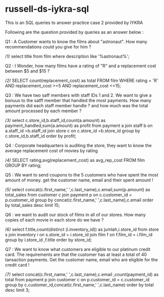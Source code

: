 # russell-ds-iykra-sql
This is an SQL queries to answer practice case 2 provided by IYKRA

Following are the question provided by queries as an answer below :

Q1 : A Customer wants to know the films about "astronaut". How many recommendations could you give for him ? 

/*1*/
select title from film where description like '%astronaut%';



Q2 : I Wonder, how many films have a rating of "R" and a replacement cost between $5 and $15 ?

/*2*/
SELECT count(replacement_cost) as total FROM film WHERE rating = 'R' AND replacement_cost >=5 AND replacement_cost <=15;



Q3 : We have two saff members with staff IDs 1 and 2. We want to give a bonuus to the satff member that handled the most payments. How many payments did each staff member handle ? and how much was the total amount processed by each member ?

/*3*/
select c.store_id,b.staff_id,count(a.amount) as payment_handled,sum(a.amount) as profit from payment a
join
staff b on a.staff_id =b.staff_id 
join 
store c on c.store_id =b.store_id 
group by c.store_id,b.staff_id order by profit;



Q4 : Corporate headquarters is auditing the store, they want to know the average replacement cost of movies by rating

/*4*/
SELECT rating,avg(replacement_cost) as avg_rep_cost FROM film GROUP BY rating;



Q5 : We want to send coupons to the 5 customers who have spent the most amount of money. get the customer name, email and their spent amount !

/*5*/
select concat(c.first_name,' ',c.last_name),c.email,sum(p.amount) as total_sales
from customer c join payment p on c.customer_id = p.customer_id
group by concat(c.first_name,' ',c.last_name),c.email order by total_sales desc limit 15;



Q6 : we want to audit our stock of films in all of our stores. How many copies of each movie in each store do we have ?

/*6*/
select f.title,count(distinct (i.inventory_id))  as jumlah,i.store_id from store s
join
inventory i on  s.store_id = i.store_id
join
film f on f.film_id = i.film_id
group by i.store_id ,f.title order by store_id;



Q7 : We want to know what customers are eligible to our platinum credit card. The requirements are that the customer has at least a total of 40 tansaction payments. Get the customer name, email who are eligible for the credit card !

/*7*/
select concat(c.first_name,' ',c.last_name),c.email ,count(payment_id) as total from payment p
join customer c on p.customer_id = c.customer_id
group by c.customer_id,concat(c.first_name,' ',c.last_name)  order by total desc limit 3;




